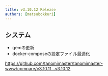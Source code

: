 ```yaml
---
title: v3.10.12 Release
authors: [matsubokkuri]
---
```


<!-- truncate -->

## システム

- gemの更新
- docker-composeの設定ファイル最適化

https://github.com/tanomimaster/tanomimaster-www/compare/v3.10.11...v3.10.12

